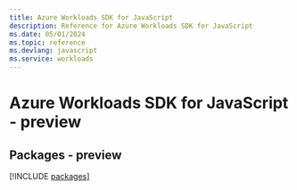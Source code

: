 ```yaml
---
title: Azure Workloads SDK for JavaScript
description: Reference for Azure Workloads SDK for JavaScript
ms.date: 05/01/2024
ms.topic: reference
ms.devlang: javascript
ms.service: workloads
---
```

# Azure Workloads SDK for JavaScript - preview
## Packages - preview
[!INCLUDE [packages](workloads-index.md)]